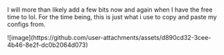 <h1></h1>

 <p>I will more than likely add a few bits now and again when I have the free time to lol.
For the time being, this is just what i use to copy and paste my configs from. </p>
<v0.0.1>
![image](https://github.com/user-attachments/assets/d890cd32-3cee-4b46-8e2f-dc0b2064d073)
</v0.0.1>
